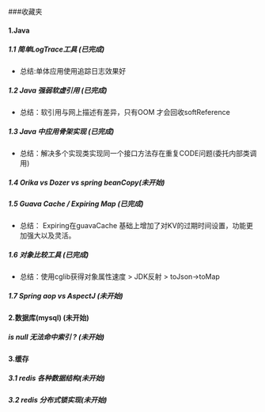 ###收藏夹
#### 1.Java
##### 1.1 简单LogTrace工具 (已完成)
* 总结:单体应用使用追踪日志效果好
##### 1.2 Java 强弱软虚引用 (已完成)
* 总结：软引用与网上描述有差异，只有OOM 才会回收softReference
##### 1.3 Java 中应用骨架实现 (已完成)
* 总结：解决多个实现类实现同一个接口方法存在重复CODE问题(委托内部类调用)
##### 1.4 Orika vs Dozer vs spring beanCopy(未开始)
##### 1.5 Guava Cache / Expiring Map (已完成)
* 总结： Expiring在guavaCache 基础上增加了对KV的过期时间设置，功能更加强大以及灵活。
##### 1.6 对象比较工具 (已完成)  
* 总结：使用cglib获得对象属性速度 > JDK反射 > toJson->toMap 
##### 1.7 Spring aop vs AspectJ (未开始)  

#### 2.数据库(mysql) (未开始)
##### is null 无法命中索引 ? (未开始)

#### 3.缓存
##### 3.1 redis 各种数据结构(未开始)
##### 3.2 redis 分布式锁实现(未开始)




